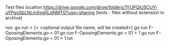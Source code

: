 Test files location https://drive.google.com/drive/folders/1YUPQiU5CUY-uYPgoSbLNLm0xg0LqNMTG?usp=sharing
(tests - files without extension in archive)

run: go run <program name> < <test file name> {> <optional output file name, will be created>}
go run F-OposingElements.go < 01
go run F-OposingElements.go < 01 > 1
go run F-OposingElements.go < 01 > 1.txt